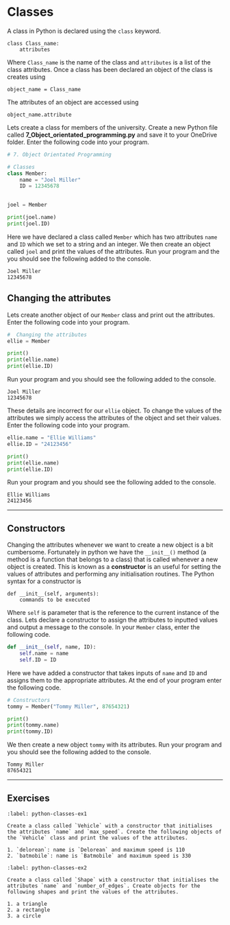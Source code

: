 # Classes

A class in Python is declared using the `class` keyword.

```text
class Class_name:
    attributes
```

Where `Class_name` is the name of the class and `attributes` is a list of the class attributes. Once a class has been declared an object of the class is creates using

```text
object_name = Class_name
```

The attributes of an object are accessed using

```text
object_name.attribute
```

Lets create a class for members of the university. Create a new Python file called **7_Object_orientated_programming.py** and save it to your OneDrive folder. Enter the following code into your program.

```python
# 7. Object Orientated Programming

# Classes
class Member:
    name = "Joel Miller"
    ID = 12345678
    

joel = Member

print(joel.name)
print(joel.ID)
```

Here we have declared a class called `Member` which has two attributes `name` and `ID` which we set to a string and an integer. We then create an object called `joel` and print the values of the attributes. Run your program and the you should see the following added to the console.

```text
Joel Miller
12345678
```

## Changing the attributes

Lets create another object of our `Member` class and print out the attributes. Enter the following code into your program.

```python
#  Changing the attributes
ellie = Member

print()
print(ellie.name)
print(ellie.ID)
```

Run your program and you should see the following added to the console.

```text
Joel Miller
12345678
```

These details are incorrect for our `ellie` object. To change the values of the attributes we simply access the attributes of the object and set their values. Enter the following code into your program.

```python
ellie.name = "Ellie Williams"
ellie.ID = "24123456"

print()
print(ellie.name)
print(ellie.ID)
```

Run your program and you should see the following added to the console.

```text
Ellie Williams
24123456
```

---

## Constructors

Changing the attributes whenever we want to create a new object is a bit cumbersome. Fortunately in python we have the `__init__()` method (a method is a function that belongs to a class) that is called whenever a new object is created. This is known as a **constructor** is an useful for setting the values of attributes and performing any initialisation routines. The Python syntax for a constructor is

```text
def __init__(self, arguments):
    commands to be executed
```

Where `self` is parameter that is the reference to the current instance of the class. Lets declare a constructor to assign the attributes to inputted values and output a message to the console. In your `Member` class, enter the following code.

```python
def __init__(self, name, ID):
    self.name = name
    self.ID = ID
``` 

Here we have added a constructor that takes inputs of `name` and `ID` and assigns them to the appropriate attributes. At the end of your program enter the following code.

```python
# Constructors
tommy = Member("Tommy Miller", 87654321)

print()
print(tommy.name)
print(tommy.ID)
```

We then create a new object `tommy` with its attributes. Run your program and you should see the following added to the console.

```text
Tommy Miller
87654321
```

---

## Exercises

```{exercise}
:label: python-classes-ex1

Create a class called `Vehicle` with a constructor that initialises the attributes `name` and `max_speed`. Create the following objects of the `Vehicle` class and print the values of the attributes.

1. `delorean`: name is `Delorean` and maximum speed is 110
2. `batmobile`: name is `Batmobile` and maximum speed is 330
```

```{exercise}
:label: python-classes-ex2

Create a class called `Shape` with a constructor that initialises the attributes `name` and `number_of_edges`. Create objects for the following shapes and print the values of the attributes.

1. a triangle
2. a rectangle
3. a circle
```
